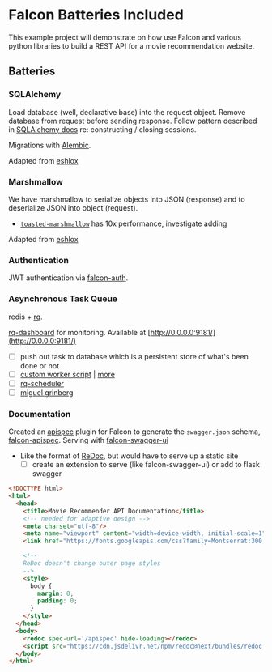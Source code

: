 # Falcon Batteries Included

This example project will demonstrate on how use Falcon and various python libraries to build a REST API for a movie recommendation website.

## Batteries

### SQLAlchemy

Load database (well, declarative base) into the request object. Remove database from request before sending response. Follow pattern described in [SQLAlchemy docs](http://docs.sqlalchemy.org/en/latest/orm/session_basics.html#when-do-i-construct-a-session-when-do-i-commit-it-and-when-do-i-close-it) re: constructing / closing sessions.

Migrations with [Alembic](http://alembic.zzzcomputing.com/en/latest/).

Adapted from [eshlox](https://eshlox.net/2017/07/28/integrate-sqlalchemy-with-falcon-framework/)

### Marshmallow

We have marshmallow to serialize objects into JSON (response) and to deserialize JSON into object (request).

* [`toasted-marshmallow`](https://github.com/lyft/toasted-marshmallow) has 10x performance, investigate adding

Adapted from [eshlox](https://eshlox.net/2017/07/28/integrate-sqlalchemy-with-falcon-framework/)

### Authentication

JWT authentication via [falcon-auth](https://github.com/loanzen/falcon-auth).

### Asynchronous Task Queue

redis + [rq](https://github.com/rq/rq).

[rq-dashboard](https://github.com/eoranged/rq-dashboard) for monitoring. Available at [http://0.0.0.0:9181/](http://0.0.0.0:9181/)

- [ ] push out task to database which is a persistent store of what's been done or not
- [ ] [custom worker script](http://python-rq.org/docs/workers/) | [more](https://realpython.com/flask-by-example-implementing-a-redis-task-queue/)
- [ ] [rq-scheduler](https://github.com/rq/rq-scheduler)
- [ ] [miguel grinberg](https://blog.miguelgrinberg.com/post/the-flask-mega-tutorial-part-xxii-background-jobs)

### Documentation

Created an [apispec](https://github.com/marshmallow-code/apispec) plugin for Falcon to generate the `swagger.json` schema, [falcon-apispec](https://github.com/alysivji/falcon-apispec). Serving with [falcon-swagger-ui](https://github.com/rdidyk/falcon-swagger-ui)

* Like the format of [ReDoc](https://github.com/Rebilly/ReDoc), but would have to serve up a static site
   - [ ] create an extension to serve (like falcon-swagger-ui) or add to flask swagger

```html
<!DOCTYPE html>
<html>
  <head>
    <title>Movie Recommender API Documentation</title>
    <!-- needed for adaptive design -->
    <meta charset="utf-8"/>
    <meta name="viewport" content="width=device-width, initial-scale=1">
    <link href="https://fonts.googleapis.com/css?family=Montserrat:300,400,700|Roboto:300,400,700" rel="stylesheet">

    <!--
    ReDoc doesn't change outer page styles
    -->
    <style>
      body {
        margin: 0;
        padding: 0;
      }
    </style>
  </head>
  <body>
    <redoc spec-url='/apispec' hide-loading></redoc>
    <script src="https://cdn.jsdelivr.net/npm/redoc@next/bundles/redoc.standalone.js"> </script>
  </body>
</html>
```
